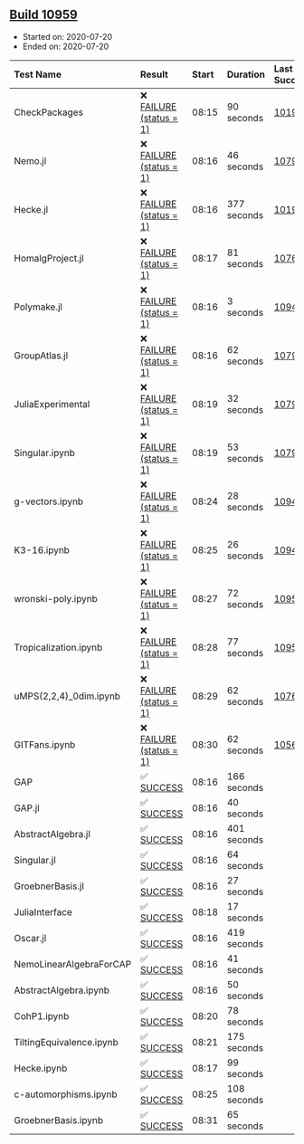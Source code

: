 ## [Build 10959](https://oscarci.mathematik.uni-kl.de/job/oscar/10959/)

* Started on: 2020-07-20
* Ended on: 2020-07-20

| Test Name    | Result | Start | Duration | Last Success | First Failure |
|:-------------|:-------|:------|:---------|:-------------|:--------------|
| CheckPackages | ❌ [FAILURE (status = 1)](https://oscarci.mathematik.uni-kl.de/job/oscar/10959/artifact/logs/build-10959/CheckPackages.log) | 08:15 | 90 seconds | [10197](https://oscarci.mathematik.uni-kl.de/job/oscar/10197/) | [10198](https://oscarci.mathematik.uni-kl.de/job/oscar/10198/) |
| Nemo.jl | ❌ [FAILURE (status = 1)](https://oscarci.mathematik.uni-kl.de/job/oscar/10959/artifact/logs/build-10959/Nemo.jl.log) | 08:16 | 46 seconds | [10790](https://oscarci.mathematik.uni-kl.de/job/oscar/10790/) | [10791](https://oscarci.mathematik.uni-kl.de/job/oscar/10791/) |
| Hecke.jl | ❌ [FAILURE (status = 1)](https://oscarci.mathematik.uni-kl.de/job/oscar/10959/artifact/logs/build-10959/Hecke.jl.log) | 08:16 | 377 seconds | [10197](https://oscarci.mathematik.uni-kl.de/job/oscar/10197/) | [10198](https://oscarci.mathematik.uni-kl.de/job/oscar/10198/) |
| HomalgProject.jl | ❌ [FAILURE (status = 1)](https://oscarci.mathematik.uni-kl.de/job/oscar/10959/artifact/logs/build-10959/HomalgProject.jl.log) | 08:17 | 81 seconds | [10765](https://oscarci.mathematik.uni-kl.de/job/oscar/10765/) | [10766](https://oscarci.mathematik.uni-kl.de/job/oscar/10766/) |
| Polymake.jl | ❌ [FAILURE (status = 1)](https://oscarci.mathematik.uni-kl.de/job/oscar/10959/artifact/logs/build-10959/Polymake.jl.log) | 08:16 | 3 seconds | [10948](https://oscarci.mathematik.uni-kl.de/job/oscar/10948/) | [10949](https://oscarci.mathematik.uni-kl.de/job/oscar/10949/) |
| GroupAtlas.jl | ❌ [FAILURE (status = 1)](https://oscarci.mathematik.uni-kl.de/job/oscar/10959/artifact/logs/build-10959/GroupAtlas.jl.log) | 08:16 | 62 seconds | [10790](https://oscarci.mathematik.uni-kl.de/job/oscar/10790/) | [10791](https://oscarci.mathematik.uni-kl.de/job/oscar/10791/) |
| JuliaExperimental | ❌ [FAILURE (status = 1)](https://oscarci.mathematik.uni-kl.de/job/oscar/10959/artifact/logs/build-10959/JuliaExperimental.log) | 08:19 | 32 seconds | [10790](https://oscarci.mathematik.uni-kl.de/job/oscar/10790/) | [10791](https://oscarci.mathematik.uni-kl.de/job/oscar/10791/) |
| Singular.ipynb | ❌ [FAILURE (status = 1)](https://oscarci.mathematik.uni-kl.de/job/oscar/10959/artifact/logs/build-10959/Singular.ipynb.log) | 08:19 | 53 seconds | [10790](https://oscarci.mathematik.uni-kl.de/job/oscar/10790/) | [10791](https://oscarci.mathematik.uni-kl.de/job/oscar/10791/) |
| g-vectors.ipynb | ❌ [FAILURE (status = 1)](https://oscarci.mathematik.uni-kl.de/job/oscar/10959/artifact/logs/build-10959/g-vectors.ipynb.log) | 08:24 | 28 seconds | [10948](https://oscarci.mathematik.uni-kl.de/job/oscar/10948/) | [10949](https://oscarci.mathematik.uni-kl.de/job/oscar/10949/) |
| K3-16.ipynb | ❌ [FAILURE (status = 1)](https://oscarci.mathematik.uni-kl.de/job/oscar/10959/artifact/logs/build-10959/K3-16.ipynb.log) | 08:25 | 26 seconds | [10948](https://oscarci.mathematik.uni-kl.de/job/oscar/10948/) | [10949](https://oscarci.mathematik.uni-kl.de/job/oscar/10949/) |
| wronski-poly.ipynb | ❌ [FAILURE (status = 1)](https://oscarci.mathematik.uni-kl.de/job/oscar/10959/artifact/logs/build-10959/wronski-poly.ipynb.log) | 08:27 | 72 seconds | [10956](https://oscarci.mathematik.uni-kl.de/job/oscar/10956/) | [10957](https://oscarci.mathematik.uni-kl.de/job/oscar/10957/) |
| Tropicalization.ipynb | ❌ [FAILURE (status = 1)](https://oscarci.mathematik.uni-kl.de/job/oscar/10959/artifact/logs/build-10959/Tropicalization.ipynb.log) | 08:28 | 77 seconds | [10956](https://oscarci.mathematik.uni-kl.de/job/oscar/10956/) | [10957](https://oscarci.mathematik.uni-kl.de/job/oscar/10957/) |
| uMPS(2,2,4)_0dim.ipynb | ❌ [FAILURE (status = 1)](https://oscarci.mathematik.uni-kl.de/job/oscar/10959/artifact/logs/build-10959/uMPS-2-2-4-_0dim.ipynb.log) | 08:29 | 62 seconds | [10765](https://oscarci.mathematik.uni-kl.de/job/oscar/10765/) | [10766](https://oscarci.mathematik.uni-kl.de/job/oscar/10766/) |
| GITFans.ipynb | ❌ [FAILURE (status = 1)](https://oscarci.mathematik.uni-kl.de/job/oscar/10959/artifact/logs/build-10959/GITFans.ipynb.log) | 08:30 | 62 seconds | [10566](https://oscarci.mathematik.uni-kl.de/job/oscar/10566/) | [10567](https://oscarci.mathematik.uni-kl.de/job/oscar/10567/) |
| GAP | ✅ [SUCCESS](https://oscarci.mathematik.uni-kl.de/job/oscar/10959/artifact/logs/build-10959/GAP.log) | 08:16 | 166 seconds |  |  |
| GAP.jl | ✅ [SUCCESS](https://oscarci.mathematik.uni-kl.de/job/oscar/10959/artifact/logs/build-10959/GAP.jl.log) | 08:16 | 40 seconds |  |  |
| AbstractAlgebra.jl | ✅ [SUCCESS](https://oscarci.mathematik.uni-kl.de/job/oscar/10959/artifact/logs/build-10959/AbstractAlgebra.jl.log) | 08:16 | 401 seconds |  |  |
| Singular.jl | ✅ [SUCCESS](https://oscarci.mathematik.uni-kl.de/job/oscar/10959/artifact/logs/build-10959/Singular.jl.log) | 08:16 | 64 seconds |  |  |
| GroebnerBasis.jl | ✅ [SUCCESS](https://oscarci.mathematik.uni-kl.de/job/oscar/10959/artifact/logs/build-10959/GroebnerBasis.jl.log) | 08:16 | 27 seconds |  |  |
| JuliaInterface | ✅ [SUCCESS](https://oscarci.mathematik.uni-kl.de/job/oscar/10959/artifact/logs/build-10959/JuliaInterface.log) | 08:18 | 17 seconds |  |  |
| Oscar.jl | ✅ [SUCCESS](https://oscarci.mathematik.uni-kl.de/job/oscar/10959/artifact/logs/build-10959/Oscar.jl.log) | 08:16 | 419 seconds |  |  |
| NemoLinearAlgebraForCAP | ✅ [SUCCESS](https://oscarci.mathematik.uni-kl.de/job/oscar/10959/artifact/logs/build-10959/NemoLinearAlgebraForCAP.log) | 08:16 | 41 seconds |  |  |
| AbstractAlgebra.ipynb | ✅ [SUCCESS](https://oscarci.mathematik.uni-kl.de/job/oscar/10959/artifact/logs/build-10959/AbstractAlgebra.ipynb.log) | 08:16 | 50 seconds |  |  |
| CohP1.ipynb | ✅ [SUCCESS](https://oscarci.mathematik.uni-kl.de/job/oscar/10959/artifact/logs/build-10959/CohP1.ipynb.log) | 08:20 | 78 seconds |  |  |
| TiltingEquivalence.ipynb | ✅ [SUCCESS](https://oscarci.mathematik.uni-kl.de/job/oscar/10959/artifact/logs/build-10959/TiltingEquivalence.ipynb.log) | 08:21 | 175 seconds |  |  |
| Hecke.ipynb | ✅ [SUCCESS](https://oscarci.mathematik.uni-kl.de/job/oscar/10959/artifact/logs/build-10959/Hecke.ipynb.log) | 08:17 | 99 seconds |  |  |
| c-automorphisms.ipynb | ✅ [SUCCESS](https://oscarci.mathematik.uni-kl.de/job/oscar/10959/artifact/logs/build-10959/c-automorphisms.ipynb.log) | 08:25 | 108 seconds |  |  |
| GroebnerBasis.ipynb | ✅ [SUCCESS](https://oscarci.mathematik.uni-kl.de/job/oscar/10959/artifact/logs/build-10959/GroebnerBasis.ipynb.log) | 08:31 | 65 seconds |  |  |
